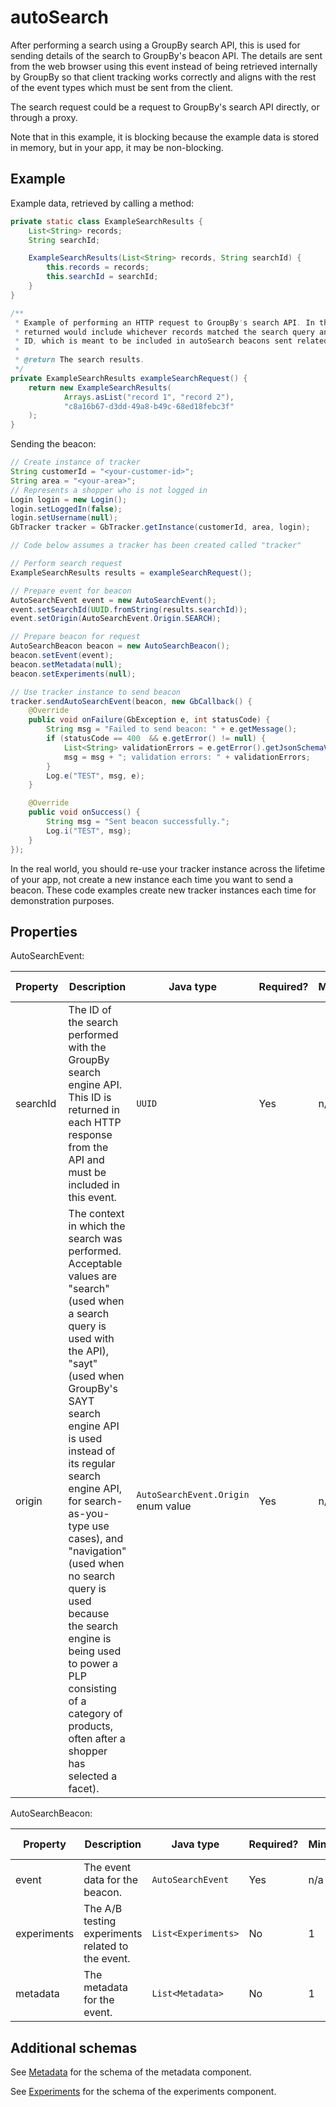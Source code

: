 # autoSearch

After performing a search using a GroupBy search API, this is used for sending details of the search to GroupBy's beacon API. The details are sent from the web browser using this event instead of being retrieved internally by GroupBy so that client tracking works correctly and aligns with the rest of the event types which must be sent from the client.

The search request could be a request to GroupBy's search API directly, or through a proxy.

Note that in this example, it is blocking because the example data is stored in memory, but in your app, it may be non-blocking.

## Example

Example data, retrieved by calling a method:

```java
private static class ExampleSearchResults {
    List<String> records;
    String searchId;

    ExampleSearchResults(List<String> records, String searchId) {
        this.records = records;
        this.searchId = searchId;
    }
}
```

```java
/**
 * Example of performing an HTTP request to GroupBy's search API. In the real world, the data
 * returned would include whichever records matched the search query and a UUID v4 as the search
 * ID, which is meant to be included in autoSearch beacons sent related to the request.
 *
 * @return The search results.
 */
private ExampleSearchResults exampleSearchRequest() {
    return new ExampleSearchResults(
            Arrays.asList("record 1", "record 2"),
            "c8a16b67-d3dd-49a8-b49c-68ed18febc3f"
    );
}
```

Sending the beacon:

```java
// Create instance of tracker
String customerId = "<your-customer-id>";
String area = "<your-area>";
// Represents a shopper who is not logged in
Login login = new Login();
login.setLoggedIn(false);
login.setUsername(null);
GbTracker tracker = GbTracker.getInstance(customerId, area, login);

// Code below assumes a tracker has been created called "tracker"

// Perform search request
ExampleSearchResults results = exampleSearchRequest();

// Prepare event for beacon
AutoSearchEvent event = new AutoSearchEvent();
event.setSearchId(UUID.fromString(results.searchId));
event.setOrigin(AutoSearchEvent.Origin.SEARCH);

// Prepare beacon for request
AutoSearchBeacon beacon = new AutoSearchBeacon();
beacon.setEvent(event);
beacon.setMetadata(null);
beacon.setExperiments(null);

// Use tracker instance to send beacon
tracker.sendAutoSearchEvent(beacon, new GbCallback() {
    @Override
    public void onFailure(GbException e, int statusCode) {
        String msg = "Failed to send beacon: " + e.getMessage();
        if (statusCode == 400  && e.getError() != null) {
            List<String> validationErrors = e.getError().getJsonSchemaValidationErrors();
            msg = msg + "; validation errors: " + validationErrors;
        }
        Log.e("TEST", msg, e);
    }

    @Override
    public void onSuccess() {
        String msg = "Sent beacon successfully.";
        Log.i("TEST", msg);
    }
});
```

In the real world, you should re-use your tracker instance across the lifetime of your app, not create a new instance each time you want to send a beacon. These code examples create new tracker instances each time for demonstration purposes.

## Properties

AutoSearchEvent:

| Property | Description | Java type | Required? | Min | Max | String format |
| -------- | ----------- | --------- | --------- | --- | --- | ------------- |
| searchId | The ID of the search performed with the GroupBy search engine API. This ID is returned in each HTTP response from the API and must be included in this event. | `UUID` | Yes | n/a | n/a | n/a |
| origin | The context in which the search was performed. Acceptable values are \"search\" (used when a search query is used with the API), \"sayt\" (used when GroupBy's SAYT search engine API is used instead of its regular search engine API, for search-as-you-type use cases), and \"navigation\" (used when no search query is used because the search engine is being used to power a PLP consisting of a category of products, often after a shopper has selected a facet). | `AutoSearchEvent.Origin` enum value | Yes | n/a | n/a | n/a |

AutoSearchBeacon:

| Property | Description | Java type | Required? | Min | Max | String format |
| -------- | ----------- | --------- | --------- | --- | --- | ------------- |
| event | The event data for the beacon. | `AutoSearchEvent` | Yes | n/a | n/a | n/a |
| experiments | The A/B testing experiments related to the event. | `List<Experiments>` | No | 1 | 20 | n/a |
| metadata | The metadata for the event. | `List<Metadata>` | No | 1 | 20 | n/a |

## Additional schemas

See [Metadata](metadata.md) for the schema of the metadata component.

See [Experiments](experiments.md) for the schema of the experiments component.

